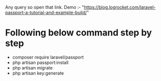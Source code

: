 Any query so open that link. 
 Demo :- "https://blog.logrocket.com/laravel-passport-a-tutorial-and-example-build/"
 
 # Following below command step by step
 
 - composer require laravel/passport
 - php artisan passport:install
 - php artisan migrate
 - php artisan key:generate
 
 
 
